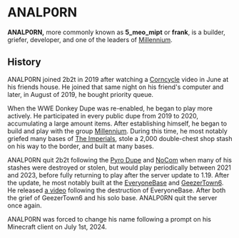# ANALP0RN

**ANALP0RN,** more commonly known as **5_meo_mipt** or **frank**, is a builder, griefer, developer, and one of the leaders of [Millennium](https://2b2t.miraheze.org/wiki/Millennium).

## History
ANALP0RN joined 2b2t in 2019 after watching a [Corncycle](https://www.youtube.com/@Corncycle) video in June at his friends house. He joined that same night on his friend's computer and later, in August of 2019, he bought priority queue.

When the WWE Donkey Dupe was re-enabled, he began to play more actively. He participated in every public dupe from 2019 to 2020, accumulating a large amount items. After establishing himself, he began to build and play with the group [Millennium](https://2b2t.miraheze.org/wiki/Millennium). During this time, he most notably griefed many bases of [The Imperials](https://2b2t.miraheze.org/wiki/The_Imperials), stole a 2,000 double-chest shop stash on his way to the border, and built at many bases.

ANALP0RN quit 2b2t following the [Pyro Dupe](https://2b2t.miraheze.org/wiki/Duplication_glitch) and [NoCom](https://2b2t.miraheze.org/wiki/Coordinate_Exploits) when many of his stashes were destroyed or stolen, but would play periodically between 2021 and 2023, before fully returning to play after the server update to 1.19. After the update, he most notably built at the [EveryoneBase](https://2b2t.miraheze.org/wiki/EveryoneBase) and [GeezerTown6](https://2b2t.miraheze.org/wiki/GeezerTown6). He released [a video](https://youtu.be/yoVzSUNG5yk) following the destruction of EveryoneBase. After both the grief of GeezerTown6 and his solo base. ANALP0RN quit the server once again.

ANALP0RN was forced to change his name following a prompt on his Minecraft client on July 1st, 2024.